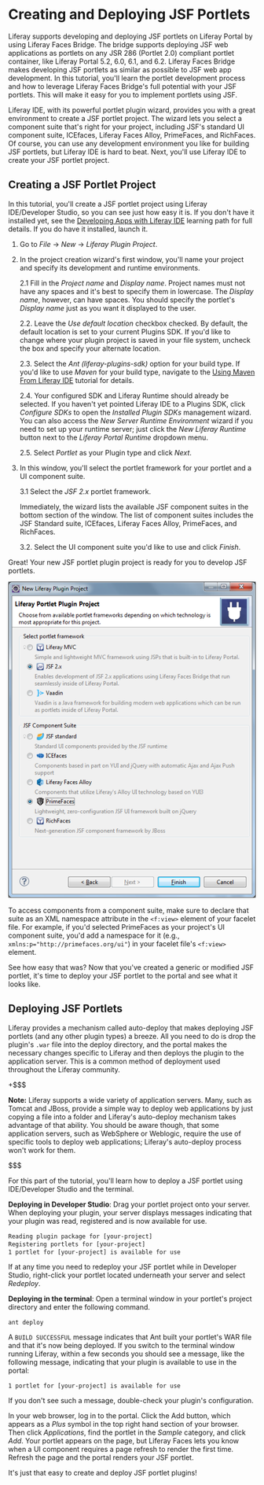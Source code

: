 # Creating and Deploying JSF Portlets [](id=creating-and-deploying-jsf-portlets)

<!-- The JSF calendar portlet using PrimeFaces can be found at the following:
https://github.com/liferay/liferay-docs/tree/master/develop/tutorials/code/liferay-faces/creating-jsf-port/calendar/my-jsf-portlet
-->

Liferay supports developing and deploying JSF portlets on Liferay Portal by
using Liferay Faces Bridge. The bridge supports deploying JSF web applications
as portlets on any JSR 286 (Portlet 2.0) compliant portlet container, like
Liferay Portal 5.2, 6.0, 6.1, and 6.2. Liferay Faces Bridge makes developing JSF
portlets as similar as possible to JSF web app development. In this tutorial,
you'll learn the portlet development process and how to leverage Liferay Faces
Bridge's full potential with your JSF portlets. This will make it easy for you
to implement portlets using JSF. 

Liferay IDE, with its powerful portlet plugin wizard, provides you with a great
environment to create a JSF portlet project. The wizard lets you select a
component suite that's right for your project, including JSF's standard UI
component suite, ICEfaces, Liferay Faces Alloy, PrimeFaces, and RichFaces. Of
course, you can use any development environment you like for building JSF
portlets, but Liferay IDE is hard to beat. Next, you'll use Liferay IDE to
create your JSF portlet project.

## Creating a JSF Portlet Project [](id=creating-a-jsf-portlet-project)

In this tutorial, you'll create a JSF portlet project using Liferay
IDE/Developer Studio, so you can see just how easy it is. If you don't have it
installed yet, see the
[Developing Apps with Liferay IDE](/develop/learning-paths/-/knowledge_base/6-2/developing-apps-with-liferay-ide)
learning path for full details. If you do have it installed, launch it. 

1.  Go to *File* &rarr; *New* &rarr; *Liferay Plugin Project*. 

2.  In the project creation wizard's first window, you'll name your project and
    specify its development and runtime environments. 

    2.1 Fill in the *Project name* and *Display name*. Project names must not
    have any spaces and it's best to specify them in lowercase. The *Display
    name*, however, can have spaces. You should specify the portlet's *Display
    name* just as you want it displayed to the user. 

    2.2. Leave the *Use default location* checkbox checked. By default, the
    default location is set to your current Plugins SDK. If you'd like to
    change where your plugin project is saved in your file system, uncheck the
    box and specify your alternate location. 

    2.3. Select the *Ant (liferay-plugins-sdk)* option for your build type. If
    you'd like to use *Maven* for your build type, navigate to the
    [Using Maven From Liferay IDE](/develop/tutorials/-/knowledge_base/6-2/using-maven-from-liferay-ide)
    tutorial for details. 

    2.4. Your configured SDK and Liferay Runtime should already be selected.
    If you haven't yet pointed Liferay IDE to a Plugins SDK, click
    *Configure SDKs* to open the *Installed Plugin SDKs* management wizard. You
    can also access the *New Server Runtime Environment* wizard if you need to
    set up your runtime server; just click the *New Liferay Runtime* button next
    to the *Liferay Portal Runtime* dropdown menu. 

    2.5. Select *Portlet* as your Plugin type and click *Next*. 

3.  In this window, you'll select the portlet framework for your portlet and a
    UI component suite. 

    3.1 Select the *JSF 2.x* portlet framework. 

    Immediately, the wizard lists the available JSF component suites in the
    bottom section of the window. The list of component suites includes the JSF
    Standard suite, ICEfaces, Liferay Faces Alloy, PrimeFaces, and RichFaces. 

    3.2. Select the UI component suite you'd like to use and click *Finish*. 

Great! Your new JSF portlet plugin project is ready for you to develop JSF
portlets. 

![Figure 1: Liferay Faces supports using the most popular component suites with your JSF portlets.](../../images/jsf-select-primefaces-comp-suite.png)

<!-- As an alternative, we should explain how to download the JARs manually and
install them. - Jim -->

To access components from a component suite, make sure to declare that suite as
an XML namespace attribute in the `<f:view>` element of your facelet file. For
example, if you'd selected PrimeFaces as your project's UI component suite,
you'd add a namespace for it (e.g., `xmlns:p="http://primefaces.org/ui"`) in
your facelet file's `<f:view>` element. 

See how easy that was? Now that you've created a generic or modified JSF
portlet, it's time to deploy your JSF portlet to the portal and see what it
looks like. 

## Deploying JSF Portlets [](id=deploying-jsf-portlets)

Liferay provides a mechanism called auto-deploy that makes deploying JSF
portlets (and any other plugin types) a breeze. All you need to do is drop the
plugin's `.war` file into the deploy directory, and the portal makes the
necessary changes specific to Liferay and then deploys the plugin to the
application server. This is a common method of deployment used throughout the
Liferay community. 

+$$$

**Note:** Liferay supports a wide variety of
application servers. Many, such as Tomcat and JBoss, provide a simple way to
deploy web applications by just copying a file into a folder and Liferay's
auto-deploy mechanism takes advantage of that ability. You should be aware
though, that some application servers, such as WebSphere or Weblogic, require
the use of specific tools to deploy web applications; Liferay's auto-deploy
process won't work for them. 

$$$

For this part of the tutorial, you'll learn how to deploy a JSF portlet using
IDE/Developer Studio and the terminal.

**Deploying in Developer Studio**: Drag your portlet project onto your server.
When deploying your plugin, your server displays messages indicating that your
plugin was read, registered and is now available for use. 

    Reading plugin package for [your-project]
    Registering portlets for [your-project]
    1 portlet for [your-project] is available for use

If at any time you need to redeploy your JSF portlet while in Developer Studio,
right-click your portlet located underneath your server and select *Redeploy*. 

**Deploying in the terminal**: Open a terminal window in your portlet's project
directory and enter the following command. 

    ant deploy

A `BUILD SUCCESSFUL` message indicates that Ant built your portlet's WAR file
and that it's now being deployed. If you switch to the terminal window running
Liferay, within a few seconds you should see a message, like the following
message, indicating that your plugin is available to use in the portal: 

    1 portlet for [your-project] is available for use

If you don't see such a message, double-check your plugin's configuration. 

In your web browser, log in to the portal. Click the Add button, which appears
as a *Plus* symbol in the top right hand section of your browser. Then click
*Applications*, find the portlet in the *Sample* category, and click *Add*. Your
portlet appears on the page, but Liferay Faces lets you know when a UI component
requires a page refresh to render the first time. Refresh the page and the
portal renders your JSF portlet. 

It's just that easy to create and deploy JSF portlet plugins! 

